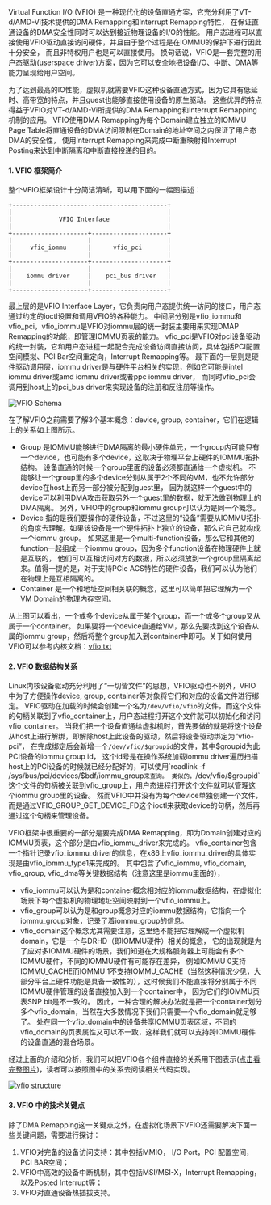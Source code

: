 Virtual Function I/O \(VFIO\) 是一种现代化的设备直通方案，它充分利用了VT-d/AMD-Vi技术提供的DMA Remapping和Interrupt Remapping特性， 在保证直通设备的DMA安全性同时可以达到接近物理设备的I/O的性能。 用户态进程可以直接使用VFIO驱动直接访问硬件，并且由于整个过程是在IOMMU的保护下进行因此十分安全， 而且非特权用户也是可以直接使用。 换句话说，VFIO是一套完整的用户态驱动\(userspace driver\)方案，因为它可以安全地把设备I/O、中断、DMA等能力呈现给用户空间。

为了达到最高的IO性能，虚拟机就需要VFIO这种设备直通方式，因为它具有低延时、高带宽的特点，并且guest也能够直接使用设备的原生驱动。 这些优异的特点得益于VFIO对VT-d/AMD-Vi所提供的DMA Remapping和Interrupt Remapping机制的应用。 VFIO使用DMA Remapping为每个Domain建立独立的IOMMU Page Table将直通设备的DMA访问限制在Domain的地址空间之内保证了用户态DMA的安全性， 使用Interrupt Remapping来完成中断重映射和Interrupt Posting来达到中断隔离和中断直接投递的目的。

#### 1. VFIO 框架简介

整个VFIO框架设计十分简洁清晰，可以用下面的一幅图描述：

```
+-------------------------------------------+
|                                           |
|             VFIO Interface                |
|                                           |
+---------------------+---------------------+
|                     |                     |
|     vfio_iommu      |      vfio_pci       |
|                     |                     |
+---------------------+---------------------+
|                     |                     |
|    iommu driver     |    pci_bus driver   |
|                     |                     |
+---------------------+---------------------+
```

最上层的是VFIO Interface Layer，它负责向用户态提供统一访问的接口，用户态通过约定的ioctl设置和调用VFIO的各种能力。 中间层分别是vfio\_iommu和vfio\_pci，vfio\_iommu是VFIO对iommu层的统一封装主要用来实现DMAP Remapping的功能，即管理IOMMU页表的能力。 vfio\_pci是VFIO对pci设备驱动的统一封装，它和用户态进程一起配合完成设备访问直接访问，具体包括PCI配置空间模拟、PCI Bar空间重定向，Interrupt Remapping等。 最下面的一层则是硬件驱动调用层，iommu driver是与硬件平台相关的实现，例如它可能是intel iommu driver或amd iommu driver或者ppc iommu driver， 而同时vfio\_pci会调用到host上的pci\_bus driver来实现设备的注册和反注册等操作。

![](https://kernelgo.org/images/vfio-schema.png "VFIO Schema")

在了解VFIO之前需要了解3个基本概念：device, group, container，它们在逻辑上的关系如上图所示。

* Group 是IOMMU能够进行DMA隔离的最小硬件单元，一个group内可能只有一个device，也可能有多个device，这取决于物理平台上硬件的IOMMU拓扑结构。 设备直通的时候一个group里面的设备必须都直通给一个虚拟机。 不能够让一个group里的多个device分别从属于2个不同的VM，也不允许部分device在host上而另一部分被分配到guest里， 因为就这样一个guest中的device可以利用DMA攻击获取另外一个guest里的数据，就无法做到物理上的DMA隔离。 另外，VFIO中的group和iommu group可以认为是同一个概念。
* Device 指的是我们要操作的硬件设备，不过这里的“设备”需要从IOMMU拓扑的角度去理解。如果该设备是一个硬件拓扑上独立的设备，那么它自己就构成一个iommu group。 如果这里是一个multi-function设备，那么它和其他的function一起组成一个iommu group，因为多个function设备在物理硬件上就是互联的， 他们可以互相访问对方的数据，所以必须放到一个group里隔离起来。值得一提的是，对于支持PCIe ACS特性的硬件设备，我们可以认为他们在物理上是互相隔离的。
* Container 是一个和地址空间相关联的概念，这里可以简单把它理解为一个VM Domain的物理内存空间。

从上图可以看出，一个或多个device从属于某个group，而一个或多个group又从属于一个container。 如果要将一个device直通给VM，那么先要找到这个设备从属的iommu group，然后将整个group加入到container中即可。关于如何使用VFIO可以参考内核文档：[vfio.txt](https://www.kernel.org/doc/Documentation/vfio.txt)

#### 2. VFIO 数据结构关系

Linux内核设备驱动充分利用了“一切皆文件”的思想，VFIO驱动也不例外，VFIO中为了方便操作device, group, container等对象将它们和对应的设备文件进行绑定。 VFIO驱动在加载的时候会创建一个名为`/dev/vfio/vfio`的文件，而这个文件的句柄关联到了vfio\_container上，用户态进程打开这个文件就可以初始化和访问vfio\_container。 当我们把一个设备直通给虚拟机时，首先要做的就是将这个设备从host上进行解绑，即解除host上此设备的驱动，然后将设备驱动绑定为“vfio-pci”， 在完成绑定后会新增一个`/dev/vfio/$groupid`的文件，其中$groupid为此PCI设备的iommu group id， 这个id号是在操作系统加载iommu driver遍历扫描host上的PCI设备的时候就已经分配好的，可以使用`readlink -f /sys/bus/pci/devices/$bdf/iommu_group`来查询。 类似的，`/dev/vfio/$groupid`这个文件的句柄被关联到vfio\_group上，用户态进程打开这个文件就可以管理这个iommu group里的设备。 然而VFIO中并没有为每个device单独创建一个文件，而是通过VFIO\_GROUP\_GET\_DEVICE\_FD这个ioctl来获取device的句柄，然后再通过这个句柄来管理设备。

VFIO框架中很重要的一部分是要完成DMA Remapping，即为Domain创建对应的IOMMU页表，这个部分是由vfio\_iommu\_driver来完成的。 vfio\_container包含一个指针记录vfio\_iommu\_driver的信息，在x86上vfio\_iommu\_driver的具体实现是由vfio\_iommu\_type1来完成的。 其中包含了vfio\_iommu, vfio\_domain, vfio\_group, vfio\_dma等关键数据结构（注意这里是iommu里面的），

* vfio\_iommu可以认为是和container概念相对应的iommu数据结构，在虚拟化场景下每个虚拟机的物理地址空间映射到一个vfio\_iommu上。
* vfio\_group可以认为是和group概念对应的iommu数据结构，它指向一个iommu\_group对象，记录了着iommu\_group的信息。
* vfio\_domain这个概念尤其需要注意，这里绝不能把它理解成一个虚拟机domain，它是一个与DRHD（即IOMMU硬件）相关的概念， 它的出现就是为了应对多IOMMU硬件的场景，我们知道在大规格服务器上可能会有多个IOMMU硬件，不同的IOMMU硬件有可能存在差异， 例如IOMMU 0支持IOMMU\_CACHE而IOMMU 1不支持IOMMU\_CACHE（当然这种情况少见，大部分平台上硬件功能是具备一致性的），这时候我们不能直接将分别属于不同IOMMU硬件管理的设备直接加入到一个container中， 因为它们的IOMMU页表SNP bit是不一致的。 因此，一种合理的解决办法就是把一个container划分多个vfio\_domain，当然在大多数情况下我们只需要一个vfio\_domain就足够了。 处在同一个vfio\_domain中的设备共享IOMMU页表区域，不同的vfio\_domain的页表属性又可以不一致，这样我们就可以支持跨IOMMU硬件的设备直通的混合场景。

经过上面的介绍和分析，我们可以把VFIO各个组件直接的关系用下图表示\([点击看完整图片](https://kernelgo.org/images/vfio-structure.svg)\)，读者可以按照图中的关系去阅读相关代码实现。

[![](https://kernelgo.org/images/vfio-structure-thumbnail.png "vfio structure")](https://kernelgo.org/images/vfio-structure.svg)

#### 3. VFIO 中的技术关键点

除了DMA Remapping这一关键点之外，在虚拟化场景下VFIO还需要解决下面一些关键问题，需要进行探讨：

1. VFIO对完备的设备访问支持：其中包括MMIO， I/O Port，PCI 配置空间，PCI BAR空间；
2. VFIO中高效的设备中断机制，其中包括MSI/MSI-X，Interrupt Remapping，以及Posted Interrupt等；
3. VFIO对直通设备热插拔支持。



